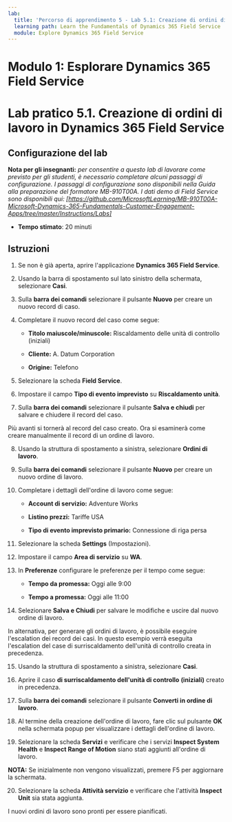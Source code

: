 ```yaml
---
lab:
  title: 'Percorso di apprendimento 5 - Lab 5.1: Creazione di ordini di lavoro in Dynamics 365 Field Service'
  learning path: Learn the Fundamentals of Dynamics 365 Field Service
  module: Explore Dynamics 365 Field Service
---
```


Modulo 1: Esplorare Dynamics 365 Field Service
========================

# Lab pratico 5.1. Creazione di ordini di lavoro in Dynamics 365 Field Service

## Configurazione del lab

**Nota per gli insegnanti:** *per consentire a questo lab di lavorare come previsto per gli studenti, è necessario completare alcuni passaggi di configurazione.  I passaggi di configurazione sono disponibili nella Guida alla preparazione del formatore MB-910T00A. I dati demo di Field Service sono disponibili qui: [https://github.com/MicrosoftLearning/MB-910T00A-Microsoft-Dynamics-365-Fundamentals-Customer-Engagement-Apps/tree/master/Instructions/Labs]*

  - **Tempo stimato**: 20 minuti

## Istruzioni

1. Se non è già aperta, aprire l'applicazione **Dynamics 365 Field Service**.

2. Usando la barra di spostamento sul lato sinistro della schermata, selezionare **Casi**.

3. Sulla **barra dei comandi** selezionare il pulsante **Nuovo** per creare un nuovo record di caso.

4. Completare il nuovo record del caso come segue:

    - **Titolo maiuscole/minuscole:** Riscaldamento delle unità di controllo (iniziali)

    - **Cliente:** A. Datum Corporation

    - **Origine:** Telefono

5. Selezionare la scheda **Field Service**.

6. Impostare il campo **Tipo di evento imprevisto** su **Riscaldamento unità**.

7. Sulla **barra dei comandi** selezionare il pulsante **Salva e chiudi** per salvare e chiudere il record del caso.

Più avanti si tornerà al record del caso creato. Ora si esaminerà come creare manualmente il record di un ordine di lavoro.

8. Usando la struttura di spostamento a sinistra, selezionare **Ordini di lavoro**.

9. Sulla **barra dei comandi** selezionare il pulsante **Nuovo** per creare un nuovo ordine di lavoro.

10. Completare i dettagli dell'ordine di lavoro come segue:

    - **Account di servizio:** Adventure Works

    - **Listino prezzi:** Tariffe USA

    - **Tipo di evento imprevisto primario:** Connessione di riga persa

11. Selezionare la scheda **Settings** (Impostazioni).

12. Impostare il campo **Area di servizio** su **WA**.

13. In **Preferenze** configurare le preferenze per il tempo come segue:

    - **Tempo da promessa:** Oggi alle 9:00

    - **Tempo a promessa:** Oggi alle 11:00

14. Selezionare **Salva e Chiudi** per salvare le modifiche e uscire dal nuovo ordine di lavoro.

In alternativa, per generare gli ordini di lavoro, è possibile eseguire l'escalation dei record dei casi. In questo esempio verrà eseguita l'escalation del case di surriscaldamento dell'unità di controllo creata in precedenza.

15. Usando la struttura di spostamento a sinistra, selezionare **Casi**.

16. Aprire il caso **di surriscaldamento dell'unità di controllo** **(iniziali)** creato in precedenza.

17. Sulla **barra dei comandi** selezionare il pulsante **Converti in ordine di lavoro**.

18. Al termine della creazione dell'ordine di lavoro, fare clic sul pulsante **OK** nella schermata popup per visualizzare i dettagli dell'ordine di lavoro.

19. Selezionare la scheda **Servizi** e verificare che i servizi **Inspect System Health** e **Inspect Range of Motion** siano stati aggiunti all'ordine di lavoro.

**NOTA:** Se inizialmente non vengono visualizzati, premere F5 per aggiornare la schermata.

20. Selezionare la scheda **Attività servizio** e verificare che l'attività **Inspect Unit** sia stata aggiunta.

I nuovi ordini di lavoro sono pronti per essere pianificati.

